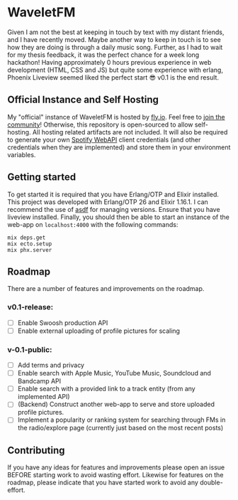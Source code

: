 # WaveletFM

Given I am not the best at keeping in touch by text with my distant friends, and
I have recently moved. Maybe another way to keep in touch is to see how they are
doing is through a daily music song. Further, as I had to wait for my thesis
feedback, it was the perfect chance for a week long hackathon! Having
approximately 0 hours previous experience in web development (HTML, CSS and JS)
but quite some experience with erlang, Phoenix Liveview seemed liked the perfect
start 😎 v0.1 is the end result.

## Official Instance and Self Hosting

My "official" instance of WaveletFM is hosted by [fly.io](https://fly.io/).
Feel free to [join the community](https://waveletfm.fly.dev/)! Otherwise, this
repository is open-sourced to allow self-hosting. All hosting related artifacts
are not included. It will also be required to generate your own
[Spotify WebAPI](https://developer.spotify.com/documentation/web-api) client
credentials (and other credentials when they are implemented) and store them in
your environment variables.

## Getting started
To get started it is required that you have Erlang/OTP and Elixir installed.
This project was developed with Erlang/OTP 26 and Elixir 1.16.1. I can recommend
the use of [asdf](https://asdf-vm.com/) for managing versions. Ensure that you
have liveview installed. Finally, you should then be able to start an instance
of the web-app on `localhost:4000` with the following commands:
```
mix deps.get
mix ecto.setup
mix phx.server
```

## Roadmap
There are a number of features and improvements on the roadmap.

### v0.1-release:

- [ ] Enable Swoosh production API
- [ ] Enable external uploading of profile pictures for scaling

### v-0.1-public:
- [ ] Add terms and privacy
- [ ] Enable search with Apple Music, YouTube Music, Soundcloud and Bandcamp API
- [ ] Enable search with a provided link to a track entity (from any implemented
    API)
- [ ] (Backend) Construct another web-app to serve and store uploaded profile
    pictures.
- [ ] Implement a popularity or ranking system for searching through FMs in the
    radio/explore page (currently just based on the most recent posts)

## Contributing
If you have any ideas for features and improvements please open an issue BEFORE
starting work to avoid wasting effort. Likewise for features on the roadmap,
please indicate that you have started work to avoid any double-effort.
